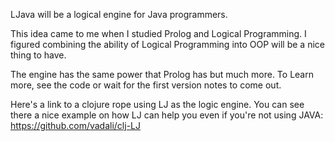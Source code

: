 LJava will be a logical engine for Java programmers.

This idea came to me when I studied Prolog and Logical Programming.
I figured combining the ability of Logical Programming into OOP will be a nice
thing to have.

The engine has the same power that Prolog has but much more. To Learn more, see the code
or wait for the first version notes to come out.

Here's a link to a clojure rope using LJ as the logic engine.
You can see there a nice example on how LJ can help you even if you're not using JAVA:
https://github.com/vadali/clj-LJ
